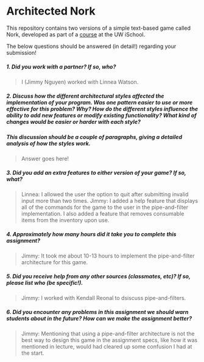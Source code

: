# Architected Nork

This repository contains two versions of a simple text-based game called Nork, developed as part of a [course](http://arch-joelross.rhcloud.com/) at the UW iSchool. 

The below questions should be answered (in detail!) regarding your submission!


##### 1. Did you work with a partner? If so, who?
> I (Jimmy Nguyen) worked with Linnea Watson.



##### 2. Discuss how the different architectural styles affected the implementation of your program. Was one pattern easier to use or more effective _for this problem_? Why? How do the different styles influence the ability to add new features or modify existing functionality? What kind of changes would be easier or harder with each style?
##### This discussion should be a couple of paragraphs, giving a detailed analysis of how the styles work.
> Answer goes here!



##### 3. Did you add an extra features to either version of your game? If so, what?
> Linnea: I allowed the user the option to quit after submitting invalid input more than two times.
> Jimmy: I added a help feature that displays all of the commands for the game to the user in the pipe-and-filter implementation. I also added a feature that removes consumable items from the inventory upon use. 



##### 4. Approximately how many hours did it take you to complete this assignment? #####
> Jimmy: It took me about 10-13 hours to implement the pipe-and-filter architecture for this game.



##### 5. Did you receive help from any other sources (classmates, etc)? If so, please list who (be specific!). #####
> Jimmy: I worked with Kendall Reonal to dsiscuss pipe-and-filters. 



##### 6. Did you encounter any problems in this assignment we should warn students about in the future? How can we make the assignment better? #####
> Jimmy: Mentioning that using a pipe-and-filter architecture is not the best way to design this game in the assignment specs, like how it was mentioned in lecture, would had cleared up some confusion I had at the start.

